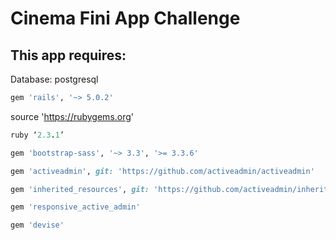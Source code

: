 # Cinema Fini App Challenge

## This app requires:

Database: postgresql
```ruby
gem 'rails', '~> 5.0.2'
```

source 'https://rubygems.org'
```ruby
ruby ‘2.3.1’
```
```ruby
gem 'bootstrap-sass', '~> 3.3', '>= 3.3.6'
```
```ruby
gem 'activeadmin', git: 'https://github.com/activeadmin/activeadmin'
```
```ruby
gem 'inherited_resources', git: 'https://github.com/activeadmin/inherited_resources'
```
```ruby
gem 'responsive_active_admin'
```
```ruby
gem 'devise'
```





